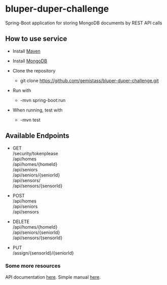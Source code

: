 # bluper-duper-challenge

Spring-Boot application for storing MongoDB documents by REST API calls 

## How to use service


* Install [Maven](https://maven.apache.org/download.cgi)
* Install [MongoDB](https://www.mongodb.com/)

* Clone the repository
	* git clone https://github.com/gemistass/bluper-duper-challenge.git
* Run with 
	* -mvn spring-boot:run
* When running, test with
	* -mvn test

## Available Endpoints
* GET  
		/security/tokenplease  
		/api/homes  
		/api/homes/{homeId}  
		/api/seniors  
		/api/seniors/{seniorId}  
		/api/sensors/  
		/api/sensors/{sensorId}  

* POST  
		/api/homes  
		/api/seniors  
		/api/sensors  
* DELETE  
		/api/homes/{homeId}  
		/api/seniors/{seniorId}  
		/api/sensors/{sensorId}  

* PUT  
		/assign/{sensorId}/{seniorId}  

### Some more resources
API documentation [here](SimpleApiDocumentation.pdf).
Simple manual [here](BackendChallengeSimpleManual.pdf).

	
